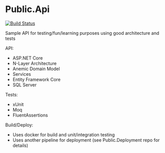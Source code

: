 # Public.Api

[![Build Status](https://dev.azure.com/MichaelTrullasGarcia/Public/_apis/build/status%2FPublic.Api%20-%20Build?branchName=main)](https://dev.azure.com/MichaelTrullasGarcia/Public/_build/latest?definitionId=3&branchName=main)

Sample API for testing/fun/learning purposes using good architecture and tests

API:
- ASP.NET Core
- N-Layer Architecture
- Anemic Domain Model
- Services
- Entity Framework Core
- SQL Server

Tests:
- xUnit
- Moq
- FluentAssertions

Build/Deploy:
- Uses docker for build and unit/integration testing
- Uses another pipeline for deployment (see Public.Deployment repo for details)
